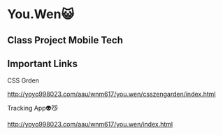 # You.Wen😺

## Class Project Mobile Tech

## Important Links


CSS Grden

http://yoyo998023.com/aau/wnm617/you.wen/csszengarden/index.html

Tracking App👽😼

http://yoyo998023.com/aau/wnm617/you.wen/index.html
